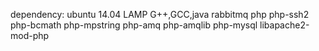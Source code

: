 dependency: ubuntu 14.04 LAMP G++,GCC,java rabbitmq php php-ssh2 php-bcmath php-mpstring php-amq php-amqlib php-mysql libapache2-mod-php 
